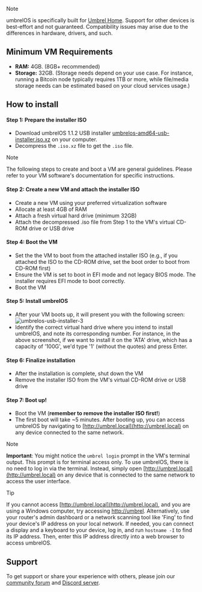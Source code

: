 > [!NOTE]
> umbrelOS is specifically built for [Umbrel Home](https://umbrel.com/umbrel-home). Support for other devices is best-effort and not guaranteed. Compatibility issues may arise due to the differences in hardware, drivers, and such.

## Minimum VM Requirements
- **RAM:** 4GB. (8GB+ recommended)
- **Storage:** 32GB. (Storage needs depend on your use case. For instance, running a Bitcoin node typically requires 1TB or more, while file/media storage needs can be estimated based on your cloud services usage.)

## How to install

#### Step 1: Prepare the installer ISO
- Download umbrelOS 1.1.2 USB installer [umbrelos-amd64-usb-installer.iso.xz](https://download.umbrel.com/release/1.1.2/umbrelos-amd64-usb-installer.iso.xz) on your computer.
- Decompress the `.iso.xz` file to get the `.iso` file.

> [!NOTE]
> The following steps to create and boot a VM are general guidelines. Please refer to your VM software's documentation for specific instructions.

#### Step 2: Create a new VM and attach the installer ISO
- Create a new VM using your preferred virtualization software
- Allocate at least 4GB of RAM
- Attach a fresh virtual hard drive (minimum 32GB)
- Attach the decompressed .iso file from Step 1 to the VM's virtual CD-ROM drive or USB drive

#### Step 4: Boot the VM
- Set the the VM to boot from the attached installer ISO (e.g., if you attached the ISO to the CD-ROM drive, set the boot order to boot from CD-ROM first)
- Ensure the VM is set to boot in EFI mode and not legacy BIOS mode. The installer requires EFI mode to boot correctly.
- Boot the VM

#### Step 5: Install umbrelOS
- After your VM boots up, it will present you with the following screen:
![umbrelos-usb-installer-3](https://github.com/getumbrel/umbrel/assets/85373263/d6d54c7f-e1a0-4433-af68-da7ebcf24cd8)
- Identify the correct virtual hard drive where you intend to install umbrelOS, and note its corresponding number. For instance, in the above screenshot, if we want to install it on the 'ATA' drive, which has a capacity of '100G', we'd type '1' (without the quotes) and press Enter.

#### Step 6: Finalize installation
- After the installation is complete, shut down the VM
- Remove the installer ISO from the VM's virtual CD-ROM drive or USB drive

#### Step 7: Boot up!
- Boot the VM (**remember to remove the installer ISO first!**)
- The first boot will take ~5 minutes. After booting up, you can access umbrelOS by navigating to [http://umbrel.local](http://umbrel.local) on any device connected to the same network.

> [!NOTE]
> **Important**: You might notice the `umbrel login` prompt in the VM's terminal output. This prompt is for terminal access only. To use umbrelOS, there is no need to log in via the terminal. Instead, simply open [http://umbrel.local](http://umbrel.local) on any device that is connected to the same network to access the user interface.

> [!TIP]
> If you cannot access [http://umbrel.local](http://umbrel.local), and you are using a Windows computer, try accessing [http://umbrel](http://umbrel). Alternatively, use your router's admin dashboard or a network scanning tool like 'Fing' to find your device's IP address on your local network. If needed, you can connect a display and a keyboard to your device, log in, and run `hostname -I` to find its IP address. Then, enter this IP address directly into a web browser to access umbrelOS.

## Support

To get support or share your experience with others, please join our [community forum](https://community.umbrel.com) and [Discord server](http://discord.gg/efNtFzqtdx).